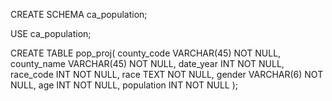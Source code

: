 CREATE SCHEMA ca_population;

USE ca_population;

CREATE TABLE pop_proj(
	county_code VARCHAR(45) NOT NULL,
    county_name VARCHAR(45) NOT NULL,
    date_year INT NOT NULL,
    race_code INT NOT NULL,
    race TEXT NOT NULL,
    gender VARCHAR(6) NOT NULL,
    age INT NOT NULL,
    population INT NOT NULL
);
